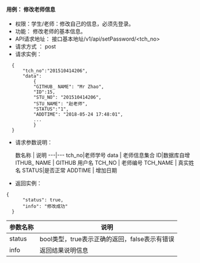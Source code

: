 #### 用例： 修改老师信息
- 权限：学生/老师：修改自己的信息，必须先登录。
- 功能： 修改老师的基本信息。
- API请求地址： 接口基本地址/v1/api/setPassword/<tch_no>
- 请求方式 ： post
- 请求实例：

```
  {         
      "tch_no":"201510414206",
      "data": 
          {
          "GITHUB_ NAME": "Mr Zhao",
          "ID":15,
          "STU_NO": "201510414206",
          "STU_NAME": "赵老师",
          "STATUS":"1",
          "ADDTIME": "2018-05-24 17:48:01",
          ...
          }
  }

```
- 请求参数说明：

	数名称	| 说明
---|---
tch_no|老师学号
data | 老师信息集合
ID|数据库自增
	ITHUB_ NAME | 	GITHUB 用户名
TCH_NO | 老师编号
TCH_NAME | 真实姓名
STATUS|是否正常
ADDTIME | 增加日期

- 返回实例：
```
{         
      "status": true,
      "info": "修改成功"
  }
```


参数名称 | 说明
---|---
status | bool类型，true表示正确的返回，false表示有错误
info | 返回结果说明信息


